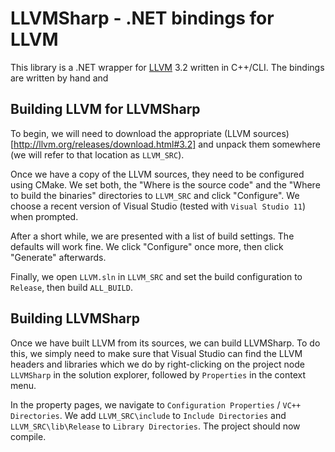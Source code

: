 LLVMSharp - .NET bindings for LLVM
===================

This library is a .NET wrapper for [LLVM](http://llvm.org/) 3.2 written in C++/CLI. The bindings are written by hand and

## Building LLVM for LLVMSharp

To begin, we will need to download the appropriate (LLVM sources)[http://llvm.org/releases/download.html#3.2] and unpack them somewhere (we will refer to that location as `LLVM_SRC`).

Once we have a copy of the LLVM sources, they need to be configured using CMake. We set both, the "Where is the source code" and the "Where to build the binaries" directories to `LLVM_SRC` and click "Configure". We choose a recent version of Visual Studio (tested with `Visual Studio 11`) when prompted.

After a short while, we are presented with a list of build settings. The defaults will work fine. We click "Configure" once more, then click "Generate" afterwards.

Finally, we open `LLVM.sln` in `LLVM_SRC` and set the build configuration to `Release`, then build `ALL_BUILD`.

## Building LLVMSharp

Once we have built LLVM from its sources, we can build LLVMSharp. To do this, we simply need to make sure that Visual Studio can find the LLVM headers and libraries which we do by right-clicking on the project node `LLVMSharp` in the solution explorer, followed by `Properties` in the context menu. 

In the property pages, we navigate to `Configuration Properties` / `VC++ Directories`. We add `LLVM_SRC\include` to `Include Directories` and `LLVM_SRC\lib\Release` to `Library Directories`. The project should now compile.